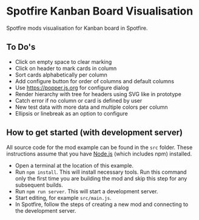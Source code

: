 # Spotfire Kanban Board Visualisation

Spotfire mods visualisation for Kanban board in Spotfire.

## To Do's

- Click on empty space to clear marking
- Click on header to mark cards in column
- Sort cards alphabetically per column
- Add configure button for order of columns and default columns
- Use https://popper.js.org for configure dialog
- Render hierarchy with tree for headers using SVG like in prototype 
- Catch error if no column or card is defined by user
- New test data with more data and multiple colors per column
- Ellipsis or linebreak as an option to configure

## How to get started (with development server)
All source code for the mod example can be found in the `src` folder. 
These instructions assume that you have [Node.js](https://nodejs.org/en/) (which includes npm) installed.

- Open a terminal at the location of this example.
- Run `npm install`. This will install necessary tools. Run this command only the first time you are building the mod and skip this step for any subsequent builds.
- Run `npm run server`. This will start a development server.
- Start editing, for example `src/main.js`.
- In Spotfire, follow the steps of creating a new mod and connecting to the development server.

